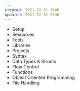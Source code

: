 ```yaml
---
created: 2021-12-31 1946
updated: 2021-12-31 2246
---
```

- Setup
- Resources
- Tools
- Libraries
- Projects
- Syntax
- Data Types & Structs
- Flow Control
- Functions
- Object Oriented Programming
- File Handling
